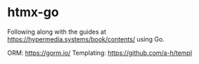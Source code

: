 # htmx-go
Following along with the guides at https://hypermedia.systems/book/contents/ using Go.

ORM: https://gorm.io/
Templating: https://github.com/a-h/templ
